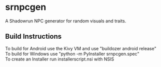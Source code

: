 # srnpcgen
A Shadowrun NPC generator for random visuals and traits.  

## Build Instructions
To build for Android use the Kivy VM and use "buildozer android release"  
To build for Windows use "python -m PyInstaller srnpcgen.spec"  
To create an Installer run installerscript.nsi with NSIS  
